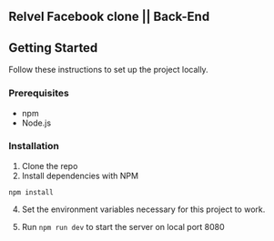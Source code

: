 ## Relvel Facebook clone || Back-End


## Getting Started
Follow these instructions to set up the project locally.

### Prerequisites
* npm
* Node.js

### Installation
1. Clone the repo
2. Install dependencies with NPM

```
npm install
```

4. Set the environment variables necessary for this project to work. 

5. Run `npm run dev` to start the server on local port 8080